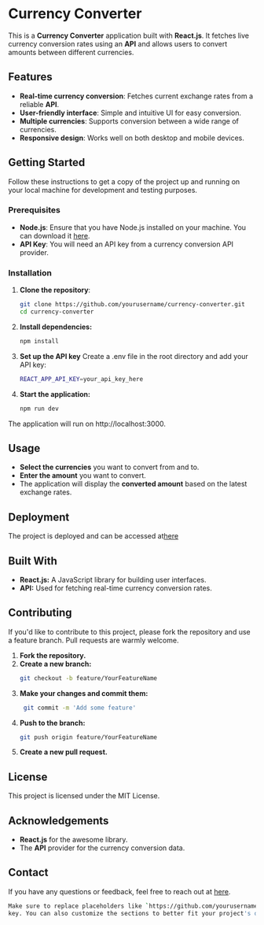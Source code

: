 # **Currency Converter**

This is a **Currency Converter** application built with **React.js**. It fetches live currency conversion rates using an **API** and allows users to convert amounts between different currencies.

## **Features**

- **Real-time currency conversion**: Fetches current exchange rates from a reliable **API**.
- **User-friendly interface**: Simple and intuitive UI for easy conversion.
- **Multiple currencies**: Supports conversion between a wide range of currencies.
- **Responsive design**: Works well on both desktop and mobile devices.

## **Getting Started**

Follow these instructions to get a copy of the project up and running on your local machine for development and testing purposes.

### **Prerequisites**

- **Node.js**: Ensure that you have Node.js installed on your machine. You can download it [here](https://nodejs.org/).
- **API Key**: You will need an API key from a currency conversion API provider.

### **Installation**

1. **Clone the repository**:
   ```sh
   git clone https://github.com/yourusername/currency-converter.git
   cd currency-converter

2.  **Install dependencies:**
    ```sh
    npm install

3. **Set up the API key**
    Create a .env file in the root directory and add your API key:
   ```sh
   REACT_APP_API_KEY=your_api_key_here

4. **Start the application:**
   ```sh
   npm run dev
The application will run on http://localhost:3000.

## Usage
 - **Select the currencies** you want to convert from and to.
 - **Enter the amount** you want to convert.
 - The application will display the **converted amount** based on the latest exchange rates.

## Deployment
The project is deployed and can be accessed at[here](https://currency-converter-one-kappa.vercel.app/.)
 
## Built With
- **React.js:** A JavaScript library for building user interfaces.
- **API:** Used for fetching real-time currency conversion rates.

## Contributing
If you'd like to contribute to this project, please fork the repository and use a feature branch. Pull requests are warmly welcome.

1. **Fork the repository.**
2. **Create a new branch:**
   ```sh
   git checkout -b feature/YourFeatureName

3. **Make your changes and commit them:**
    ```sh
     git commit -m 'Add some feature'

4. **Push to the branch:**
   ```sh 
   git push origin feature/YourFeatureName

5. **Create a new pull request.**

## License
This project is licensed under the MIT License.

## Acknowledgements
- **React.js** for the awesome library.
- The **API** provider for the currency conversion data.

## Contact
 If you have any questions or feedback, feel free to reach out at [here](sujaykhond@gmail.com).
 ```sh
 Make sure to replace placeholders like `https://github.com/yourusername/currency-converter.git` and `your_api_key_here` with your actual repository URL and API 
 key. You can also customize the sections to better fit your project's details.



